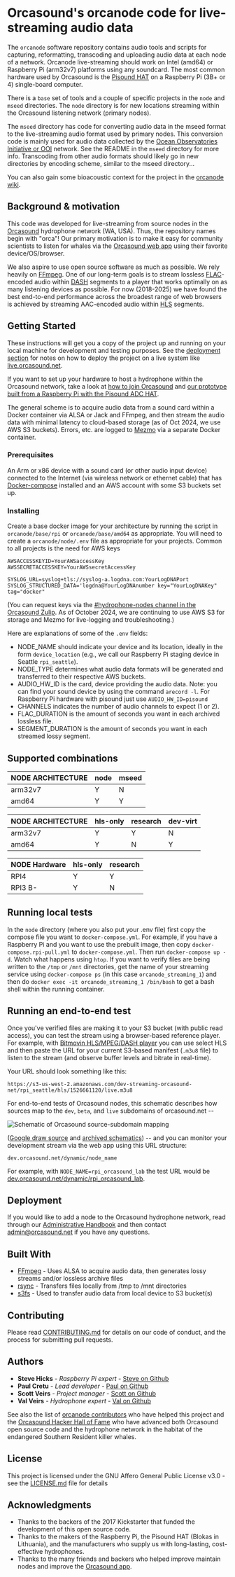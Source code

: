 # Orcasound's orcanode code for live-streaming audio data

The `orcanode` software repository contains audio tools and scripts for capturing, reformatting, transcoding and uploading audio data at each node of a network. Orcanode live-streaming should work on Intel (amd64) or Raspberry Pi (arm32v7) platforms using any soundcard.  The most common hardware used by Orcasound is the [Pisound HAT](https://blokas.io/pisound/) on a Raspberry Pi (3B+ or 4) single-board computer.

There is a `base` set of tools and a couple of specific projects in the `node` and `mseed` directories. The `node` directory is for new locations streaming within the Orcasound listening network (primary nodes).

The `mseed` directory has code for converting audio data in the mseed format to the live-streaming audio format used by primary nodes. This conversion code is mainly used for audio data collected by the [Ocean Observatories Initiative or OOI](https://oceanobservatories.org/ "OOI") network.  See the README in the `mseed` directory for more info. Transcoding from other audio formats should likely go in new directories by encoding scheme, similar to the mseed directory... 

You can also gain some bioacoustic context for the project in the [orcanode wiki](https://github.com/orcasound/orcanode/wiki).

## Background & motivation

This code was developed for live-streaming from source nodes in the [Orcasound](http://orcasound.net) hydrophone network (WA, USA). Thus, the repository names begin with "orca"! Our primary motivation is to make it easy for community scientists to listen for whales via the [Orcasound web app](https://live.orcasound.net) using their favorite device/OS/browser.

We also aspire to use open source software as much as possible. We rely heavily on [FFmpeg](https://www.ffmpeg.org/). One of our long-term goals is to stream lossless [FLAC](https://xiph.org/flac/)-encoded audio within [DASH](https://en.wikipedia.org/wiki/Dynamic_Adaptive_Streaming_over_HTTP) segments to a player that works optimally on as many listening devices as possible. For now (2018-2025) we have found the best end-to-end performance across the broadest range of web browsers is achieved by streaming AAC-encoded audio within [HLS](https://developer.apple.com/streaming/) segments. 

## Getting Started

These instructions will get you a copy of the project up and running on your local machine for development and testing purposes. See the [deployment section](#deployment) for notes on how to deploy the project on a live system like [live.orcasound.net](https://live.orcasound.net).

If you want to set up your hardware to host a hydrophone within the Orcasound network, take a look at [how to join Orcasound](http://www.orcasound.net/join/) and [our prototype built from a Raspberry Pi with the Pisound ADC HAT](http://www.orcasound.net/2018/04/27/orcasounds-new-live-audio-solution-from-hydrophone-to-headphone-with-a-raspberry-pi-computer-and-hls-dash-streaming-software/).

The general scheme is to acquire audio data from a sound card within a Docker container via ALSA or Jack and FFmpeg, and then stream the audio data with minimal latency to cloud-based storage (as of Oct 2024, we use AWS S3 buckets). Errors, etc. are logged to [Mezmo](https://www.mezmo.com/) via a separate Docker container.

### Prerequisites

An Arm or x86 device with a sound card (or other audio input device) connected to the Internet (via wireless network or ethernet cable) that has [Docker-compose](https://docs.docker.com/compose/install/) installed and an AWS account with some S3 buckets set up.

### Installing

Create a base docker image for your architecture by running the script in `orcanode/base/rpi` or `orcanode/base/amd64` as appropriate.  You will need to create a `orcanode/node/.env` file as appropriate for your projects.  Common to all projects is the need for AWS keys

```
AWSACCESSKEYID=YourAWSaccessKey
AWSSECRETACCESSKEY=YourAWSsecretAccessKey
 
SYSLOG_URL=syslog+tls://syslog-a.logdna.com:YourLogDNAPort
SYSLOG_STRUCTURED_DATA='logdna@YourLogDNAnumber key="YourLogDNAKey" tag="docker"
```

(You can request keys via the [#hydrophone-nodes channel in the Orcasound Zulip](https://orcasound.zulipchat.com/#narrow/channel/437036-hydrophone-nodes). As of October 2024, we are continuing to use AWS S3 for storage and Mezmo for live-logging and troubleshooting.)

Here are explanations of some of the `.env` fields:

* NODE_NAME should indicate your device and its location, ideally in the form `device_location` (e.g., we call our Raspberry Pi staging device in Seattle `rpi_seattle`). 
* NODE_TYPE determines what audio data formats will be generated and transferred to their respective AWS buckets. 
* AUDIO_HW_ID is the card, device providing the audio data. Note: you can find your sound device by using the command `arecord -l`.  For Raspberry Pi hardware with pisound just use `AUDIO_HW_ID=pisound`
* CHANNELS indicates the number of audio channels to expect (1 or 2). 
* FLAC_DURATION is the amount of seconds you want in each archived lossless file. 
* SEGMENT_DURATION is the amount of seconds you want in each streamed lossy segment.


## Supported combinations


| NODE ARCHITECTURE | node | mseed |
|-------------------|------|-------|
| arm32v7           |  Y   |  N    |
| amd64             |  Y   |  Y    |



| NODE ARCHITECTURE | hls-only | research | dev-virt |
|-------------------|----------|----------|----------|
| arm32v7           | Y        | Y        | N        |
| amd64             | Y        | N        | Y        |



| NODE Hardware     | hls-only | research |
|-------------------|----------|----------|
| RPI4              | Y        | Y        |
| RPI3 B-           | Y        | N        |



## Running local tests

In the `node` directory (where you also put your .env file) first copy the compose file you want to `docker-compose.yml`.  For example, if you have a Raspberry Pi and you want to use the prebuilt image, then copy `docker-compose.rpi-pull.yml` to `docker-compose.yml`.  Then run `docker-compose up -d`. Watch what happens using `htop`. If you want to verify files are being written to the `/tmp` or `/mnt` directories, get the name of your streaming service using `docker-compose ps` (in this case `orcanode_streaming_1`) and then do `docker exec -it orcanode_streaming_1 /bin/bash` to get a bash shell within the running container.

## Running an end-to-end test

Once you've verified files are making it to your S3 bucket (with public read access), you can test the stream using a browser-based reference player.  For example, with [Bitmovin HLS/MPEG/DASH player](https://bitmovin.com/demos/stream-test?format=hls&manifest=) you can use select HLS and then paste the URL for your current S3-based manifest (`.m3u8` file) to listen to the stream (and observe buffer levels and bitrate in real-time).

Your URL should look something like this:
```
https://s3-us-west-2.amazonaws.com/dev-streaming-orcasound-net/rpi_seattle/hls/1526661120/live.m3u8
```
For end-to-end tests of Orcasound nodes, this schematic describes how sources map to the `dev`, `beta`, and `live` subdomains of orcasound.net --

![Schematic of Orcasound source-subdomain mapping](http://orcasound.net/img/orcasound-app/Orcasound-software-evolution-model.png "Orcasound software evolution model")

([Google draw source](https://drive.google.com/file/d/1YFTAQPqgtcTl6ubac0mgyQ7fvg0BZqzH/view?usp=sharing) and [archived schematics](https://orcasound.net/img/orcasound-app/)) -- and you can monitor your development stream via the web app using this URL structure:

```dev.orcasound.net/dynamic/node_name``` 

For example, with `NODE_NAME=rpi_orcasound_lab` the test URL would be [dev.orcasound.net/dynamic/rpi_orcasound_lab](http://dev.orcasound.net/dynamic/rpi_orcasound_lab).


## Deployment

If you would like to add a node to the Orcasound hydrophone network, read through our [Administrative Handbook](https://github.com/orcasound/.github/wiki#3-administrative-handbook) and then contact admin@orcasound.net if you have any questions. 

## Built With

* [FFmpeg](https://www.ffmpeg.org/) - Uses ALSA to acquire audio data, then generates lossy streams and/or lossless archive files
* [rsync](https://rsync.samba.org/) - Transfers files locally from /tmp to /mnt directories
* [s3fs](https://github.com/s3fs-fuse/s3fs-fuse) - Used to transfer audio data from local device to S3 bucket(s)

## Contributing

Please read [CONTRIBUTING.md](https://github.com/orcasound/orcanode/blob/master/CONTRIBUTING) for details on our code of conduct, and the process for submitting pull requests.

## Authors

* **Steve Hicks** - *Raspberry Pi expert* - [Steve on Github](https://github.com/mcshicks)
* **Paul Cretu** - *Lead developer* - [Paul on Github](https://github.com/paulcretu)
* **Scott Veirs** - *Project manager* - [Scott on Github](https://github.com/scottveirs)
* **Val Veirs** - *Hydrophone expert* - [Val on Github](https://github.com/veirs)

See also the list of [orcanode contributors](https://github.com/orcasound/orcanode/graphs/contributors) who have helped this project and the [Orcasound Hacker Hall of Fame](https://www.orcasound.net/hacker-hall-of-fame/) who have advanced both Orcasound open source code and the hydrophone network in the habitat of the endangered Southern Resident killer whales.

## License

This project is licensed under the GNU Affero General Public License v3.0 - see the [LICENSE.md](LICENSE.md) file for details

## Acknowledgments

* Thanks to the backers of the 2017 Kickstarter that funded the development of this open source code.
* Thanks to the makers of the Raspberry Pi, the Pisound HAT (Blokas in Lithuania), and the manufacturers who supply us with long-lasting, cost-effective hydrophones.
* Thanks to the many friends and backers who helped improve maintain nodes and improve the [Orcasound app](https://github.com/orcasound/orcasite).

